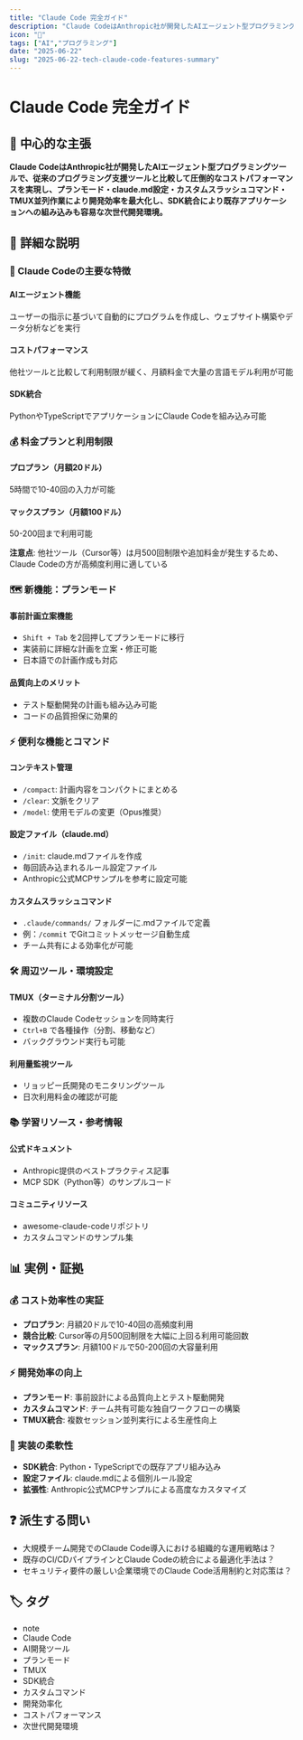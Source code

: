 ```yaml
---
title: "Claude Code 完全ガイド"
description: "Claude CodeはAnthropic社が開発したAIエージェント型プログラミングツールで、従来のプログラミング支援ツールと比較して圧倒的なコストパフォーマンスを実現し、プランモード・claude.md設定・カスタムスラッシュコマンド・TMUX並列作業により開発効率を最大化し、SDK統合により既..."
icon: "📝"
tags: ["AI","プログラミング"]
date: "2025-06-22"
slug: "2025-06-22-tech-claude-code-features-summary"
---
```


# Claude Code 完全ガイド

## 🎯 中心的な主張
**Claude CodeはAnthropic社が開発したAIエージェント型プログラミングツールで、従来のプログラミング支援ツールと比較して圧倒的なコストパフォーマンスを実現し、プランモード・claude.md設定・カスタムスラッシュコマンド・TMUX並列作業により開発効率を最大化し、SDK統合により既存アプリケーションへの組み込みも容易な次世代開発環境。**

## 📖 詳細な説明

### 🤖 Claude Codeの主要な特徴

#### AIエージェント機能
ユーザーの指示に基づいて自動的にプログラムを作成し、ウェブサイト構築やデータ分析などを実行

#### コストパフォーマンス
他社ツールと比較して利用制限が緩く、月額料金で大量の言語モデル利用が可能

#### SDK統合
PythonやTypeScriptでアプリケーションにClaude Codeを組み込み可能

### 💰 料金プランと利用制限

#### プロプラン（月額20ドル）
5時間で10-40回の入力が可能

#### マックスプラン（月額100ドル）
50-200回まで利用可能

**注意点**: 他社ツール（Cursor等）は月500回制限や追加料金が発生するため、Claude Codeの方が高頻度利用に適している

### 🗺️ 新機能：プランモード

#### 事前計画立案機能
- `Shift + Tab` を2回押してプランモードに移行
- 実装前に詳細な計画を立案・修正可能
- 日本語での計画作成も対応

#### 品質向上のメリット
- テスト駆動開発の計画も組み込み可能
- コードの品質担保に効果的

### ⚡ 便利な機能とコマンド

#### コンテキスト管理
- `/compact`: 計画内容をコンパクトにまとめる
- `/clear`: 文脈をクリア
- `/model`: 使用モデルの変更（Opus推奨）

#### 設定ファイル（claude.md）
- `/init`: claude.mdファイルを作成
- 毎回読み込まれるルール設定ファイル
- Anthropic公式MCPサンプルを参考に設定可能

#### カスタムスラッシュコマンド
- `.claude/commands/` フォルダーに.mdファイルで定義
- 例：`/commit` でGitコミットメッセージ自動生成
- チーム共有による効率化が可能

### 🛠️ 周辺ツール・環境設定

#### TMUX（ターミナル分割ツール）
- 複数のClaude Codeセッションを同時実行
- `Ctrl+B` で各種操作（分割、移動など）
- バックグラウンド実行も可能

#### 利用量監視ツール
- リョッピー氏開発のモニタリングツール
- 日次利用料金の確認が可能

### 📚 学習リソース・参考情報

#### 公式ドキュメント
- Anthropic提供のベストプラクティス記事
- MCP SDK（Python等）のサンプルコード

#### コミュニティリソース
- awesome-claude-codeリポジトリ
- カスタムコマンドのサンプル集

## 📊 実例・証拠

### 💰 コスト効率性の実証
- **プロプラン**: 月額20ドルで10-40回の高頻度利用
- **競合比較**: Cursor等の月500回制限を大幅に上回る利用可能回数
- **マックスプラン**: 月額100ドルで50-200回の大容量利用

### ⚡ 開発効率の向上
- **プランモード**: 事前設計による品質向上とテスト駆動開発
- **カスタムコマンド**: チーム共有可能な独自ワークフローの構築
- **TMUX統合**: 複数セッション並列実行による生産性向上

### 🔧 実装の柔軟性
- **SDK統合**: Python・TypeScriptでの既存アプリ組み込み
- **設定ファイル**: claude.mdによる個別ルール設定
- **拡張性**: Anthropic公式MCPサンプルによる高度なカスタマイズ

## ❓ 派生する問い
- 大規模チーム開発でのClaude Code導入における組織的な運用戦略は？
- 既存のCI/CDパイプラインとClaude Codeの統合による最適化手法は？
- セキュリティ要件の厳しい企業環境でのClaude Code活用制約と対応策は？

## 🏷️ タグ

- note
- Claude Code
- AI開発ツール
- プランモード
- TMUX
- SDK統合
- カスタムコマンド
- 開発効率化
- コストパフォーマンス
- 次世代開発環境